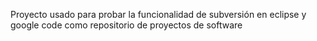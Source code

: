 Proyecto usado para probar la funcionalidad de subversión en eclipse y google code como repositorio de proyectos de software